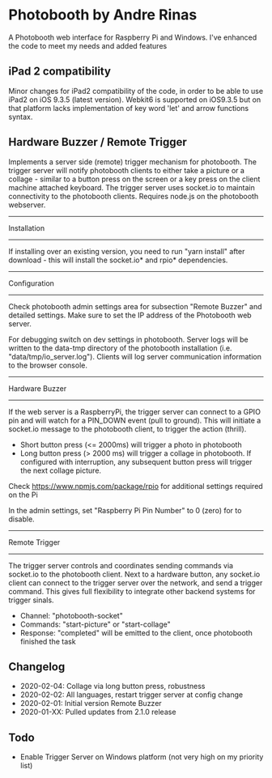 # Photobooth by Andre Rinas
A Photobooth web interface for Raspberry Pi and Windows. I've enhanced the code to meet my needs and added features

## iPad 2 compatibility
Minor changes for  iPad2 compatibility of the code, in order to be able to use iPad2 on iOS 9.3.5 (latest version). Webkit6 is supported on iOS9.3.5 but on that platform lacks implementation of key word 'let' and arrow functions syntax.

## Hardware Buzzer / Remote Trigger
Implements a server side (remote) trigger mechanism for photobooth. The trigger server will notify photobooth clients to either take a picture or a collage - similar to a button press on the screen or a key press on the client machine attached keyboard. The trigger server uses socket.io to maintain connectivity to the photobooth clients. Requires node.js on the photobooth webserver.

************
Installation
************
If installing over an existing version, you need to run "yarn install" after download - this will install the socket.io* and rpio* dependencies.

*************
Configuration
*************
Check photobooth admin settings area for subsection "Remote Buzzer" and detailed settings. Make sure to set the IP address of the Photobooth web server.

For debugging switch on dev settings in photobooth. Server logs will be written to the data-tmp directory of the photobooth installation (i.e. "data/tmp/io_server.log"). Clients will log server communication information to the browser console. 

***************
Hardware Buzzer
***************
If the web server is a RaspberryPi, the trigger server can connect to a GPIO pin and will watch for a PIN_DOWN event (pull to ground). This will initiate a socket.io message to the photobooth client, to trigger the action (thrill).

- Short button press (<= 2000ms) will trigger a photo in photobooth
- Long button press (> 2000 ms) will trigger a collage in photobooth. If configured with interruption, any subsequent button press will trigger the next collage picture. 

Check https://www.npmjs.com/package/rpio for additional settings required on the Pi

In the admin settings, set "Raspberry Pi Pin Number" to 0 (zero) for to disable.

**************
Remote Trigger
**************
The trigger server controls and coordinates sending commands via socket.io to the photobooth client. Next to a hardware button, any socket.io client can connect to the trigger server over the network, and send a trigger command. This gives full flexibility to integrate other backend systems for trigger sinals.

- Channel: "photobooth-socket"
- Commands: "start-picture" or "start-collage"
- Response: "completed"  will be emitted to the client, once photobooth finished the task


## Changelog
- 2020-02-04: Collage via long button press, robustness
- 2020-02-02: All languages, restart trigger server at config change
- 2020-02-01: Initial version Remote Buzzer
- 2020-01-XX: Pulled updates from 2.1.0 release

## Todo
- Enable Trigger Server on Windows platform (not very high on my priority list)
